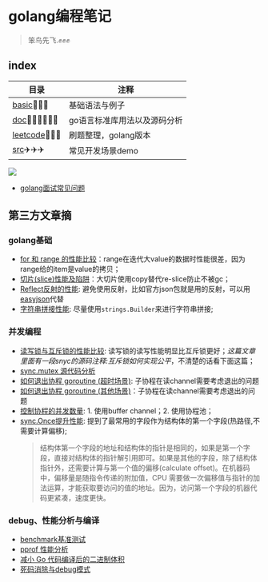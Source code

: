 # golang编程笔记
> 笨鸟先飞.✊✊✊

## index

|目录|注释|
|---|---|
|[basic](./basic/README.md)🐣🐣🐣|基础语法与例子|
|[doc](./doc/README.md)👨‍🎓👨‍🎓👨‍🎓|go语言标准库用法以及源码分析|
|[leetcode](./leetcode/readme.md)🚗🚗🚗|刷题整理，golang版本|
|[src](./src/README.md)✈️✈️✈️|常见开发场景demo|

<img src="https://tip.golang.org/lib/godoc/images/footer-gopher.jpg">

- [golang面试常见问题](https://github.com/ct-zh/interview/tree/master/go)

## 第三方文章摘

### golang基础
- [for 和 range 的性能比较](https://geektutu.com/post/hpg-range.html)：range在迭代大value的数据时性能很差，因为range给的item是value的拷贝；
- [切片(slice)性能及陷阱](https://geektutu.com/post/hpg-slice.html)：大切片使用copy替代re-slice防止不被gc；
- [Reflect反射的性能](https://geektutu.com/post/hpg-reflect.html): 避免使用反射，比如官方json包就是用的反射，可以用[easyjson](https://github.com/mailru/easyjson)代替
- [字符串拼接性能](https://geektutu.com/post/hpg-string-concat.html): 尽量使用`strings.Builder`来进行字符串拼接;


### 并发编程
- [读写锁与互斥锁的性能比较](https://geektutu.com/post/hpg-mutex.html): 读写锁的读写性能明显比互斥锁更好；*这篇文章里面有一段snyc的源码注释:互斥锁如何实现公平*，不清楚的话看下面这篇；
- [sync.mutex 源代码分析](https://colobu.com/2018/12/18/dive-into-sync-mutex/)
- [如何退出协程 goroutine (超时场景)](https://geektutu.com/post/hpg-timeout-goroutine.html): 子协程在读channel需要考虑退出的问题
- [如何退出协程 goroutine (其他场景)](https://geektutu.com/post/hpg-exit-goroutine.html)：子协程在读channel需要考虑退出的问题
- [控制协程的并发数量](https://geektutu.com/post/hpg-concurrency-control.html): 1. 使用buffer channel；2. 使用协程池；
- [sync.Once提升性能](https://geektutu.com/post/hpg-sync-once.html): 提到了最常用的字段作为结构体的第一个字段(热路径,不需要计算偏移);
    > 结构体第一个字段的地址和结构体的指针是相同的，如果是第一个字段，直接对结构体的指针解引用即可。如果是其他的字段，除了结构体指针外，还需要计算与第一个值的偏移(calculate offset)。在机器码中，偏移量是随指令传递的附加值，CPU 需要做一次偏移值与指针的加法运算，才能获取要访问的值的地址。因为，访问第一个字段的机器代码更紧凑，速度更快。

  
### debug、性能分析与编译
- [benchmark基准测试](https://geektutu.com/post/hpg-benchmark.html)
- [pprof 性能分析](https://geektutu.com/post/hpg-pprof.html)
- [减小 Go 代码编译后的二进制体积](https://geektutu.com/post/hpg-reduce-size.html)
- [死码消除与debug模式](https://geektutu.com/post/hpg-dead-code-elimination.html)


